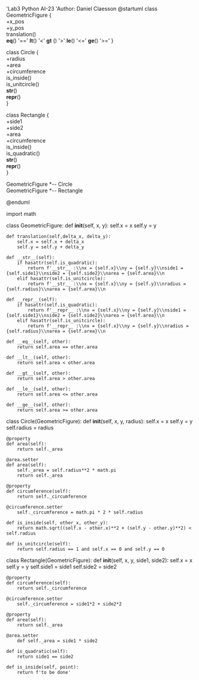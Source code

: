 'Lab3 Python AI-23
'Author: Daniel Claesson
@startuml
class GeometricFigure {  
+x_pos  
+y_pos  
translation()  
__eq__() '=='
__lt__() '<'
__gt__ () '>'
__le__() '<='
__ge__() '>='
}  
  
class Circle {  
+radius  
+area  
+circumference  
is_inside()  
is_unitcircle()  
__str__()  
__repr__()  
}  
  
class Rectangle {  
+side1  
+side2  
+area  
+circumference  
is_inside()  
is_quadratic()  
__str__()  
__repr__()  
}  
    
GeometricFigure *-- Circle  
GeometricFigure *-- Rectangle  
  
@enduml

import math

class GeometricFigure:
	def __init__(self, x, y):
		self.x = x
		self.y = y
		
	def translation(self,delta_x, delta_y):
		self.x = self.x + delta_x
		self.y = self.y + delta_y
	
	def __str__(self):
		if hasattr(self.is_quadratic):
			return f'__str__ :\\nx = {self.x}\\ny = {self.y}\\nside1 = {self.side1}\\nside2 = {self.side2}\\narea = {self.area}\\n
		elif hasattr(self.is_unitcircle):
			return f'__str__ :\\nx = {self.x}\\ny = {self.y}\\nradius = {self.radius}\\narea = {self.area}\\n
	
	def __repr__(self):
		if hasattr(self.is_quadratic):
			return f'__repr__ :\\nx = {self.x}\\ny = {self.y}\\nside1 = {self.side1}\\nside2 = {self.side2}\\narea = {self.area}\\n
		elif hasattr(self.is_unitcircle):
			return f'__repr__ :\\nx = {self.x}\\ny = {self.y}\\nradius = {self.radius}\\narea = {self.area}\\n
		
	def __eq__(self, other):
		return self.area == other.area
			
	def __lt__(self, other):
		return self.area < other.area
		
	def __gt__(self, other):
		return self.area > other.area
		
	def __le__(self, other):
		return self.area <= other.area
		
	def __ge__(self, other):
		return self.area >= other.area
	
class Circle(GeometricFigure):
	def __init__(self, x, y, radius):
		self.x = x
		self.y = y
		self.radius = radius
	
	@property
	def area(self):
		return self._area
		
	@area.setter
	def area(self):
		self._area = self.radius**2 * math.pi
		return self._area
	
	@property	
	def circumference(self):
		return self._circumference
		
	@circumference.setter
		self._circumference = math.pi * 2 * self.radius
			
	def is_inside(self, other_x, other_y):
		return math.sqrt((self.x - other.x)**2 + (self.y - other.y)**2) < self.radius
	
	def is_unitcircle(self):
		return self.radius == 1 and self.x == 0 and self.y == 0
		
class Rectangle(GeometricFigure):
	def __init__(self, x, y, side1, side2):
		self.x = x
		self.y = y
		self.side1 = side1
		self.side2 = side2
		
	@property
	def circumference(self):
		return self._circumference
		
	@circumference.setter
		self._circumference = side1*2 + side2*2
		
	@property
	def area(self):
		return self._area
	
	@area.setter
		def self._area = side1 * side2
	
	def is_quadratic(self):
		return side1 == side2
		
	def is_inside(self, point):
		return f'to be done'
		